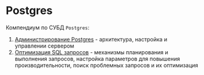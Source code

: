 # Postgres

Компендиум по СУБД `Postgres`:

1. [Администрирование Postgres](administration/README.md) - архитектура, настройка и управлении сервером
2. [Оптимизация SQL запросов](optimization/README.md) - механизмы планирования и выполнения запросов,
настройка параметров для повышения производительности, поиск проблемных запросов и их оптимизация
